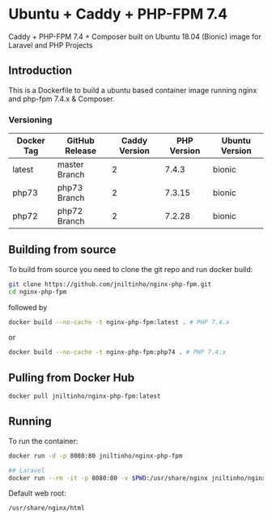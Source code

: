# Ubuntu + Caddy + PHP-FPM 7.4

Caddy + PHP-FPM 7.4 + Composer built on Ubuntu 18.04 (Bionic) image for Laravel and PHP Projects

## Introduction

This is a Dockerfile to build a ubuntu based container image running nginx and php-fpm 7.4.x & Composer.

### Versioning

| Docker Tag | GitHub Release | Caddy Version | PHP Version | Ubuntu Version |
|-----|-------|-----|--------|--------|
| latest | master Branch |2 | 7.4.3 | bionic |
| php73 | php73 Branch |2 | 7.3.15 | bionic |
| php72 | php72 Branch |2 | 7.2.28 | bionic |

## Building from source

To build from source you need to clone the git repo and run docker build:

```bash
git clone https://github.com/jniltinho/nginx-php-fpm.git
cd nginx-php-fpm
```

followed by

```bash
docker build --no-cache -t nginx-php-fpm:latest . # PHP 7.4.x
```

or

```bash
docker build --no-cache -t nginx-php-fpm:php74 . # PHP 7.4.x
```

## Pulling from Docker Hub

```bash
docker pull jniltinho/nginx-php-fpm:latest
```

## Running

To run the container:

```bash
docker run -d -p 8080:80 jniltinho/nginx-php-fpm

## Laravel
docker run --rm -it -p 8080:80 -v $PWD:/usr/share/nginx jniltinho/nginx-php-fpm /bin/bash
```

Default web root:

```bahs
/usr/share/nginx/html
```
